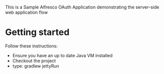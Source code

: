 This is a Sample Alfresco OAuth Application demonstrating the server-side web application flow

Getting started
===============

Follow these instructions:

* Ensure you have an up to date Java VM installed
* Checkout the project
* type: gradlew jettyRun